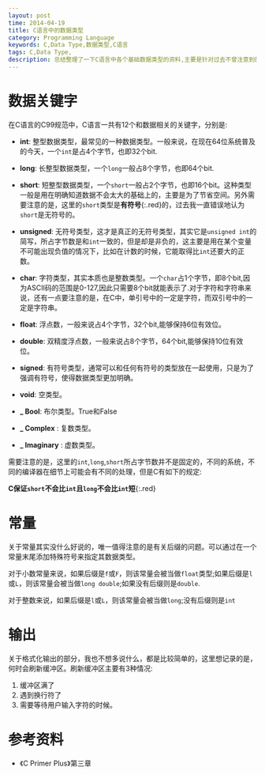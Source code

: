 ```yaml
---
layout: post
time: 2014-04-19
title: C语言中的数据类型
category: Programming Language
keywords: C,Data Type,数据类型,C语言
tags: C,Data Type,
description: 总结整理了一下C语言中各个基础数据类型的资料,主要是针对过去不曾注意到的地方进行了一些补充和整理。
---
```


# 数据关键字

在C语言的C99规范中，C语言一共有12个和数据相关的关键字，分别是:

- **int**: 整型数据类型，最常见的一种数据类型。一般来说，在现在64位系统普及的今天，一个`int`是占4个字节，也即32个bit.

- **long**: 长整型数据类型，一个`long`一般占8个字节，也即64个bit.

- **short**: 短整型数据类型，一个`short`一般占2个字节，也即16个bit。这种类型一般是用在明确知道数据不会太大的基础上的，主要是为了节省空间。另外需要注意的是，这里的`short`类型是**有符号**{:.red}的，过去我一直错误地认为`short`是无符号的。

- **unsigned**: 无符号类型，这才是真正的无符号类型，其实它是`unsigned int`的简写，所占字节数是和`int`一致的，但是却是非负的，这主要是用在某个变量不可能出现负值的情况下，比如在计数的时候，它能取得比`int`还要大的正数。

- **char**: 字符类型，其实本质也是整数类型。一个`char`占1个字节，即8个bit,因为ASCII码的范围是0-127,因此只需要8个bit就能表示了.对于字符和字符串来说，还有一点要注意的是，在C中，单引号中的一定是字符，而双引号中的一定是字符串。

- **float**: 浮点数，一般来说占4个字节，32个bit,能够保持6位有效位。

- **double**: 双精度浮点数，一般来说占8个字节，64个bit,能够保持10位有效位。

- **signed**: 有符号类型，通常可以和任何有符号的类型放在一起使用，只是为了强调有符号，使得数据类型更加明确。

- **void**: 空类型。

- **_ Bool**: 布尔类型。True和False

- **_ Complex** : 复数类型。

- **_ Imaginary** : 虚数类型。

需要注意的是，这里的`int`,`long`,`short`所占字节数并不是固定的，不同的系统，不同的编译器在细节上可能会有不同的处理，但是C有如下的规定:

**C保证`short`不会比`int`且`long`不会比`int`短**{:.red}

# 常量

关于常量其实没什么好说的，唯一值得注意的是有关后缀的问题。可以通过在一个常量末尾添加特殊符号来指定其数据类型。

对于小数常量来说，如果后缀是`f`或`F`，则该常量会被当做`float`类型;如果后缀是`l`或`L`，则该常量会被当做`long double`;如果没有后缀则是`double`.

对于整数来说，如果后缀是`l`或`L`，则该常量会被当做`long`;没有后缀则是`int`

# 输出

关于格式化输出的部分，我也不想多说什么，都是比较简单的，这里想记录的是，何时会刷新缓冲区。刷新缓冲区主要有3种情况:

1. 缓冲区满了
2. 遇到换行符了
3. 需要等待用户输入字符的时候。

# 参考资料

- 《C Primer Plus》第三章
